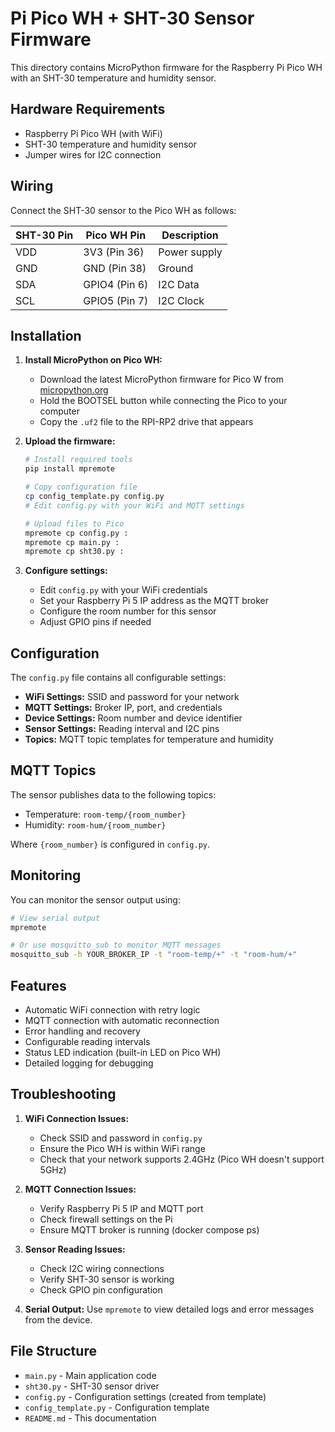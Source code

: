 # Pi Pico WH + SHT-30 Sensor Firmware

This directory contains MicroPython firmware for the Raspberry Pi Pico WH with an SHT-30 temperature and humidity sensor.

## Hardware Requirements

- Raspberry Pi Pico WH (with WiFi)
- SHT-30 temperature and humidity sensor
- Jumper wires for I2C connection

## Wiring

Connect the SHT-30 sensor to the Pico WH as follows:

| SHT-30 Pin | Pico WH Pin | Description |
|------------|-------------|-------------|
| VDD        | 3V3 (Pin 36)| Power supply |
| GND        | GND (Pin 38)| Ground |
| SDA        | GPIO4 (Pin 6)| I2C Data |
| SCL        | GPIO5 (Pin 7)| I2C Clock |

## Installation

1. **Install MicroPython on Pico WH:**
   - Download the latest MicroPython firmware for Pico W from [micropython.org](https://micropython.org/download/rp2-pico-w/)
   - Hold the BOOTSEL button while connecting the Pico to your computer
   - Copy the `.uf2` file to the RPI-RP2 drive that appears

2. **Upload the firmware:**
   ```bash
   # Install required tools
   pip install mpremote

   # Copy configuration file
   cp config_template.py config.py
   # Edit config.py with your WiFi and MQTT settings

   # Upload files to Pico
   mpremote cp config.py :
   mpremote cp main.py :
   mpremote cp sht30.py :
   ```

3. **Configure settings:**
   - Edit `config.py` with your WiFi credentials
   - Set your Raspberry Pi 5 IP address as the MQTT broker
   - Configure the room number for this sensor
   - Adjust GPIO pins if needed

## Configuration

The `config.py` file contains all configurable settings:

- **WiFi Settings:** SSID and password for your network
- **MQTT Settings:** Broker IP, port, and credentials
- **Device Settings:** Room number and device identifier
- **Sensor Settings:** Reading interval and I2C pins
- **Topics:** MQTT topic templates for temperature and humidity

## MQTT Topics

The sensor publishes data to the following topics:

- Temperature: `room-temp/{room_number}`
- Humidity: `room-hum/{room_number}`

Where `{room_number}` is configured in `config.py`.

## Monitoring

You can monitor the sensor output using:

```bash
# View serial output
mpremote

# Or use mosquitto_sub to monitor MQTT messages
mosquitto_sub -h YOUR_BROKER_IP -t "room-temp/+" -t "room-hum/+"
```

## Features

- Automatic WiFi connection with retry logic
- MQTT connection with automatic reconnection
- Error handling and recovery
- Configurable reading intervals
- Status LED indication (built-in LED on Pico WH)
- Detailed logging for debugging

## Troubleshooting

1. **WiFi Connection Issues:**
   - Check SSID and password in `config.py`
   - Ensure the Pico WH is within WiFi range
   - Check that your network supports 2.4GHz (Pico WH doesn't support 5GHz)

2. **MQTT Connection Issues:**
   - Verify Raspberry Pi 5 IP and MQTT port
   - Check firewall settings on the Pi
   - Ensure MQTT broker is running (docker compose ps)

3. **Sensor Reading Issues:**
   - Check I2C wiring connections
   - Verify SHT-30 sensor is working
   - Check GPIO pin configuration

4. **Serial Output:**
   Use `mpremote` to view detailed logs and error messages from the device.

## File Structure

- `main.py` - Main application code
- `sht30.py` - SHT-30 sensor driver
- `config.py` - Configuration settings (created from template)
- `config_template.py` - Configuration template
- `README.md` - This documentation
